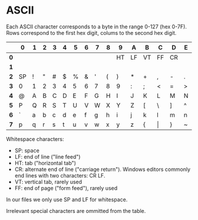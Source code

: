 # ASCII

Each ASCII character corresponds to a byte in the range 0-127 (hex 0-7F).
Rows correspond to the first hex digit, colums to the second hex digit.

|       | 0 | 1 | 2 | 3 | 4 | 5 | 6 | 7 | 8 | 9 | A | B | C | D | E | F
| -     | - | - | - | - | - | - | - | - | - | - | - | - | - | - | - | -
| **0** |   |   |   |   |   |   |   |   |   |HT |LF |VT |FF |CR |   |
| **1** |   |   |   |   |   |   |   |   |   |   |   |   |   |   |   |
| **2** |SP | ! | " | # | $ | % | & | ' | ( | ) | * | + | , | - | . | /
| **3** | 0 | 1 | 2 | 3 | 4 | 5 | 6 | 7 | 8 | 9 | : | ; | < | = | > | ?
| **4** | @ | A | B | C | D | E | F | G | H | I | J | K | L | M | N | O
| **5** | P | Q | R | S | T | U | V | W | X | Y | Z | [ | \ | ] | ^ | _
| **6** | ` | a | b | c | d | e | f | g | h | i | j | k | l | m | n | o
| **7** | p | q | r | s | t | u | v | w | x | y | z | { |\| | } | ~ |

Whitespace characters:
* SP: space
* LF: end of line ("line feed")
* HT: tab ("horizontal tab")
* CR: alternate end of line ("carriage return").
  Windows editors commonly end lines with two characters: CR LF.
* VT: vertical tab, rarely used
* FF: end of page ("form feed"), rarely used

In our files we only use SP and LF for whitespace.

Irrelevant special characters are ommitted from the table.
